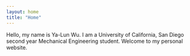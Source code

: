 ```yaml
---
layout: home
title: "Home"
---
```


Hello, my name is Ya-Lun Wu. I am a University of California, San Diego second year Mechanical Engineering student. Welcome to my personal website. 

